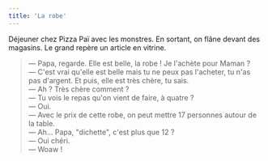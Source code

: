 ```yaml
---
title: 'La robe'
---
```


Déjeuner chez Pizza Paï avec les monstres. En sortant, on flâne devant des
magasins. Le grand repère un article en vitrine.

<!-- more -->

> — Papa, regarde. Elle est belle, la robe ! Je l'achète pour Maman ?  
> — C'est vrai qu'elle est belle mais tu ne peux pas l'acheter, tu n'as pas
> d'argent. Et puis, elle est très chère, tu sais.  
> — Ah ? Très chère comment ?  
> — Tu vois le repas qu'on vient de faire, à quatre ?  
> — Oui.  
> — Avec le prix de cette robe, on peut mettre 17 personnes autour de la
> table.  
> — Ah… Papa, "dichette", c'est plus que 12 ?  
> — Oui chéri.  
> — Woaw !
